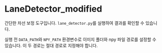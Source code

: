 # LaneDetector_modified

간단한 차선 보정 도구입니다. `lane_detector.py`를 실행하여 결과를 확인할 수 있습니다.

실행 전 `DATA_PATH`와 `NPY_PATH` 환경변수로 이미지 폴더와 npy 파일 경로를 설정할 수 있습니다.
이 두 경로는 절대 경로로 지정해야 합니다.
